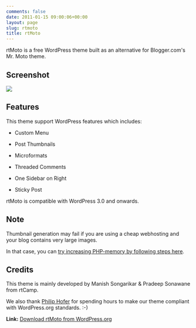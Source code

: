 ```yaml
---
comments: false
date: 2011-01-15 09:00:06+00:00
layout: page
slug: rtmoto
title: rtMoto
---
```


rtMoto is a free WordPress theme built as an alternative for Blogger.com's Mr. Moto theme.


## Screenshot


[![](https://rtcamp.com/wp-content/uploads/2011/01/rtmoto.png)](http://wordpress.org/extend/themes/rtmoto)




## Features


This theme support WordPress features which includes:



	
  * Custom Menu

	
  * Post Thumbnails

	
  * Microformats

	
  * Threaded Comments

	
  * One Sidebar on Right

	
  * Sticky Post


rtMoto is compatible with WordPress 3.0 and onwards.


## Note


Thumbnail generation may fail if you are using a cheap webhosting and your blog contains very large images.

In that case, you can [try increasing PHP-memory by following steps here](http://codex.wordpress.org/Editing_wp-config.php#Increasing_memory_allocated_to_PHP).


## Credits


This theme is mainly developed by Manish Songarikar & Pradeep Sonawane from rtCamp.

We also thank [Philip Hofer](http://frumph.net/) for spending hours to make our theme compliant with WordPress.org standards. :-)

**Link:** [Download rtMoto from WordPress.org](http://wordpress.org/extend/themes/rtmoto)
